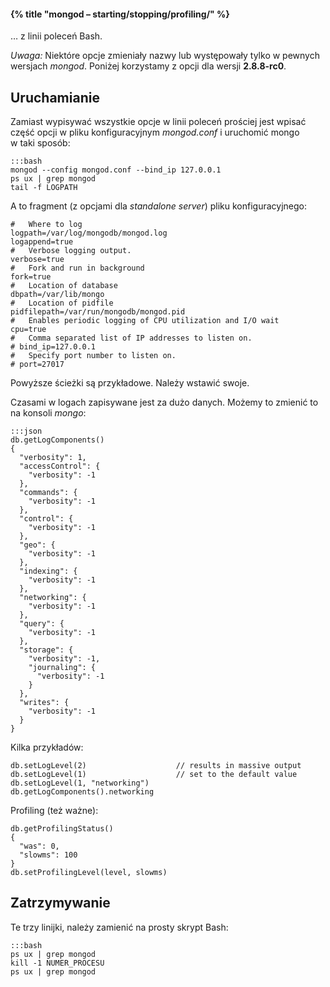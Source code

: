 #### {% title "mongod – starting/stopping/profiling/" %}

… z linii poleceń Bash.

*Uwaga:* Niektóre opcje zmieniały nazwy lub występowały tylko
w pewnych wersjach *mongod*. Poniżej korzystamy z opcji
dla wersji **2.8.8-rc0**.

## Uruchamianie

Zamiast wypisywać wszystkie opcje w linii poleceń prościej jest
wpisać część opcji w pliku konfiguracyjnym *mongod.conf*
i uruchomić mongo w taki sposób:

    :::bash
    mongod --config mongod.conf --bind_ip 127.0.0.1
    ps ux | grep mongod
    tail -f LOGPATH

A to fragment (z opcjami dla *standalone server*) pliku konfiguracyjnego:

    #   Where to log
    logpath=/var/log/mongodb/mongod.log
    logappend=true
    #   Verbose logging output.
    verbose=true
    #   Fork and run in background
    fork=true
    #   Location of database
    dbpath=/var/lib/mongo
    #   Location of pidfile
    pidfilepath=/var/run/mongodb/mongod.pid
    #   Enables periodic logging of CPU utilization and I/O wait
    cpu=true
    #   Comma separated list of IP addresses to listen on.
    # bind_ip=127.0.0.1
    #   Specify port number to listen on.
    # port=27017

Powyższe ścieżki są przykładowe. Należy wstawić swoje.

Czasami w logach zapisywane jest za dużo danych.
Możemy to zmienić to na konsoli *mongo*:

    :::json
    db.getLogComponents()
    {
      "verbosity": 1,
      "accessControl": {
        "verbosity": -1
      },
      "commands": {
        "verbosity": -1
      },
      "control": {
        "verbosity": -1
      },
      "geo": {
        "verbosity": -1
      },
      "indexing": {
        "verbosity": -1
      },
      "networking": {
        "verbosity": -1
      },
      "query": {
        "verbosity": -1
      },
      "storage": {
        "verbosity": -1,
        "journaling": {
          "verbosity": -1
        }
      },
      "writes": {
        "verbosity": -1
      }
    }

Kilka przykładów:

    db.setLogLevel(2)                    // results in massive output
    db.setLogLevel(1)                    // set to the default value
    db.setLogLevel(1, "networking")
    db.getLogComponents().networking

Profiling (też ważne):

    db.getProfilingStatus()
    {
      "was": 0,
      "slowms": 100
    }
    db.setProfilingLevel(level, slowms)


## Zatrzymywanie

Te trzy linijki, należy zamienić na prosty skrypt Bash:

    :::bash
    ps ux | grep mongod
    kill -1 NUMER_PROCESU
    ps ux | grep mongod
